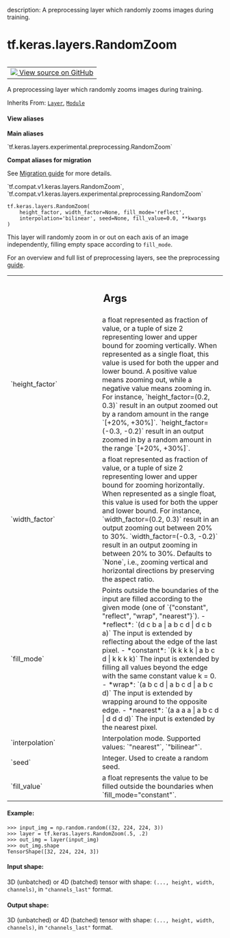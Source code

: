 description: A preprocessing layer which randomly zooms images during training.

<div itemscope itemtype="http://developers.google.com/ReferenceObject">
<meta itemprop="name" content="tf.keras.layers.RandomZoom" />
<meta itemprop="path" content="Stable" />
<meta itemprop="property" content="__init__"/>
<meta itemprop="property" content="__new__"/>
</div>

# tf.keras.layers.RandomZoom

<!-- Insert buttons and diff -->

<table class="tfo-notebook-buttons tfo-api nocontent" align="left">
<td>
  <a target="_blank" href="https://github.com/keras-team/keras/tree/v2.7.0/keras/layers/preprocessing/image_preprocessing.py#L876-L1038">
    <img src="https://www.tensorflow.org/images/GitHub-Mark-32px.png" />
    View source on GitHub
  </a>
</td>
</table>



A preprocessing layer which randomly zooms images during training.

Inherits From: [`Layer`](../../../tf/keras/layers/Layer.md), [`Module`](../../../tf/Module.md)

<section class="expandable">
  <h4 class="showalways">View aliases</h4>
  <p>
<b>Main aliases</b>
<p>`tf.keras.layers.experimental.preprocessing.RandomZoom`</p>

<b>Compat aliases for migration</b>
<p>See
<a href="https://www.tensorflow.org/guide/migrate">Migration guide</a> for
more details.</p>
<p>`tf.compat.v1.keras.layers.RandomZoom`, `tf.compat.v1.keras.layers.experimental.preprocessing.RandomZoom`</p>
</p>
</section>

<pre class="devsite-click-to-copy prettyprint lang-py tfo-signature-link">
<code>tf.keras.layers.RandomZoom(
    height_factor, width_factor=None, fill_mode=&#x27;reflect&#x27;,
    interpolation=&#x27;bilinear&#x27;, seed=None, fill_value=0.0, **kwargs
)
</code></pre>



<!-- Placeholder for "Used in" -->

This layer will randomly zoom in or out on each axis of an image
independently, filling empty space according to `fill_mode`.

For an overview and full list of preprocessing layers, see the preprocessing
[guide](https://www.tensorflow.org/guide/keras/preprocessing_layers).

<!-- Tabular view -->
 <table class="responsive fixed orange">
<colgroup><col width="214px"><col></colgroup>
<tr><th colspan="2"><h2 class="add-link">Args</h2></th></tr>

<tr>
<td>
`height_factor`
</td>
<td>
a float represented as fraction of value, or a tuple of size
2 representing lower and upper bound for zooming vertically. When
represented as a single float, this value is used for both the upper and
lower bound. A positive value means zooming out, while a negative value
means zooming in. For instance, `height_factor=(0.2, 0.3)` result in an
output zoomed out by a random amount in the range `[+20%, +30%]`.
`height_factor=(-0.3, -0.2)` result in an output zoomed in by a random
amount in the range `[+20%, +30%]`.
</td>
</tr><tr>
<td>
`width_factor`
</td>
<td>
a float represented as fraction of value, or a tuple of size 2
representing lower and upper bound for zooming horizontally. When
represented as a single float, this value is used for both the upper and
lower bound. For instance, `width_factor=(0.2, 0.3)` result in an output
zooming out between 20% to 30%. `width_factor=(-0.3, -0.2)` result in an
output zooming in between 20% to 30%. Defaults to `None`, i.e., zooming
vertical and horizontal directions by preserving the aspect ratio.
</td>
</tr><tr>
<td>
`fill_mode`
</td>
<td>
Points outside the boundaries of the input are filled according
to the given mode (one of `{"constant", "reflect", "wrap", "nearest"}`).
- *reflect*: `(d c b a | a b c d | d c b a)` The input is extended by
  reflecting about the edge of the last pixel.
- *constant*: `(k k k k | a b c d | k k k k)` The input is extended by
  filling all values beyond the edge with the same constant value k = 0.
- *wrap*: `(a b c d | a b c d | a b c d)` The input is extended by
  wrapping around to the opposite edge.
- *nearest*: `(a a a a | a b c d | d d d d)` The input is extended by the
  nearest pixel.
</td>
</tr><tr>
<td>
`interpolation`
</td>
<td>
Interpolation mode. Supported values: `"nearest"`,
`"bilinear"`.
</td>
</tr><tr>
<td>
`seed`
</td>
<td>
Integer. Used to create a random seed.
</td>
</tr><tr>
<td>
`fill_value`
</td>
<td>
a float represents the value to be filled outside the boundaries
when `fill_mode="constant"`.
</td>
</tr>
</table>



#### Example:



```
>>> input_img = np.random.random((32, 224, 224, 3))
>>> layer = tf.keras.layers.RandomZoom(.5, .2)
>>> out_img = layer(input_img)
>>> out_img.shape
TensorShape([32, 224, 224, 3])
```

#### Input shape:

3D (unbatched) or 4D (batched) tensor with shape:
`(..., height, width, channels)`, in `"channels_last"` format.



#### Output shape:

3D (unbatched) or 4D (batched) tensor with shape:
`(..., height, width, channels)`, in `"channels_last"` format.


